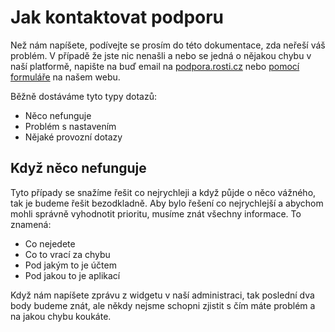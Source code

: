# Jak kontaktovat podporu

Než nám napíšete, podívejte se prosím do této dokumentace, zda neřeší váš problém. V případě že jste nic nenašli a nebo se jedná o nějakou chybu v naší platformě, napište na buď email na [podpora.rosti.cz](mailto:podpora@rosti.cz) nebo [pomocí formuláře](https://rosti.cz/kontakt/) na našem webu.

Běžně dostáváme tyto typy dotazů:

* Něco nefunguje
* Problém s nastavením
* Nějaké provozní dotazy

## Když něco nefunguje

Tyto případy se snažíme řešit co nejrychleji a když půjde o něco vážného, tak je budeme řešit bezodkladně. Aby bylo řešení co nejrychlejší a abychom mohli správně vyhodnotit prioritu, musíme znát všechny informace. To znamená:

* Co nejedete
* Co to vrací za chybu
* Pod jakým to je účtem
* Pod jakou to je aplikací

Když nám napíšete zprávu z widgetu v naší administraci, tak poslední dva body budeme znát, ale někdy nejsme schopni zjistit s čím máte problém a na jakou chybu koukáte.
